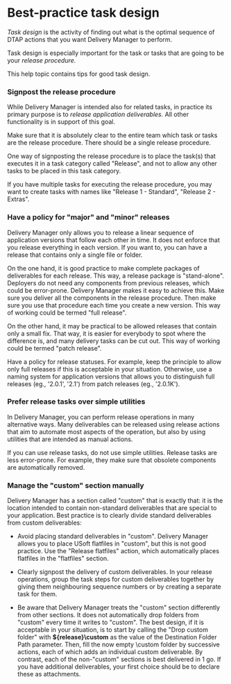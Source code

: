 # Best-practice task design

*Task design* is the activity of finding out what is the optimal sequence of DTAP actions that you want Delivery Manager to perform.

Task design is especially important for the task or tasks that are going to be your *release procedure.*

This help topic contains tips for good task design.

### Signpost the release procedure

While Delivery Manager is intended also for related tasks, in practice its primary purpose is to *release application deliverables.* All other functionality is in support of this goal.

Make sure that it is absolutely clear to the entire team which task or tasks are the release procedure. There should be a single release procedure.

One way of signposting the release procedure is to place the task(s) that executes it in a task category called "Release", and not to allow any other tasks to be placed in this task category.

If you have multiple tasks for executing the release procedure, you may want to create tasks with names like "Release 1 - Standard", "Release 2 - Extras".

### Have a policy for "major" and "minor" releases

Delivery Manager only allows you to release a linear sequence of application versions that follow each other in time. It does not enforce that you release everything in each version. If you want to, you can have a release that contains only a single file or folder.

On the one hand, it is good practice to make complete packages of deliverables for each release. This way, a release package is "stand-alone". Deployers do not need any components from previous releases, which could be error-prone. Delivery Manager makes it easy to achieve this. Make sure you deliver all the components in the release procedure. Then make sure you use that procedure each time you create a new version. This way of working could be termed "full release".

On the other hand, it may be practical to be allowed releases that contain only a small fix. That way, it is easier for everybody to spot where the difference is, and many delivery tasks can be cut out. This way of working could be termed "patch release".

Have a policy for release statuses. For example, keep the principle to allow only full releases if this is acceptable in your situation. Otherwise, use a naming system for application versions that allows you to distinguish full releases (eg., '2.0.1', '2.1') from patch releases (eg., '2.0.1K').

### Prefer release tasks over simple utilities

In Delivery Manager, you can perform release operations in many alternative ways. Many deliverables can be released using release actions that aim to automate most aspects of the operation, but also by using utilities that are intended as manual actions.

If you can use release tasks, do not use simple utilities. Release tasks are less error-prone. For example, they make sure that obsolete components are automatically removed.

### Manage the "custom" section manually

Delivery Manager has a section called "custom" that is exactly that: it is the location intended to contain non-standard deliverables that are special to your application. Best practice is to clearly divide standard deliverables from custom deliverables:

- Avoid placing standard deliverables in "custom". Delivery Manager allows you to place USoft flatfiles in "custom", but this is not good practice. Use the "Release flatfiles" action, which automatically places flatfiles in the "flatfiles" section.

- Clearly signpost the delivery of custom deliverables. In your release operations, group the task steps for custom deliverables together by giving them neighbouring sequence numbers or by creating a separate task for them.

- Be aware that Delivery Manager treats the "custom" section differently from other sections. It does not automatically drop folders from "custom" every time it writes to "custom". The best design, if it is acceptable in your situation, is to start by calling the "Drop custom folder" with **${release}\\custom** as the value of the Destination Folder Path parameter. Then, fill the now empty \\custom folder by successive actions, each of which adds an individual custom deliverable. By contrast, each of the non-"custom" sections is best delivered in 1 go. If you have additional deliverables, your first choice should be to declare these as attachments.